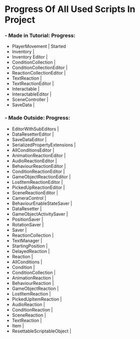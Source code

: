 # Progress Of All Used Scripts In Project

### - Made in Tutorial:		  Progress:
- PlayerMovement		| Started
- Inventory			| 
- Inventory Editor		| 
- ConditionCollection		| 
- ConditionCollectionEditor	| 
- ReactionCollectionEditor	| 
- TextReaction			| 
- TextReactionEditor		| 
- Interactable			| 
- InteractableEditor		| 
- SceneController		| 
- SaveData			| 

###	- Made Outside:		  Progress:
- EditorWithSubEditors		| 
- DataResetterEditor		| 
- SaveDataEditor		| 
- SerializedPropertyExtensions	| 
- AllConditionsEditor		| 
- AnimationReactionEditor	| 
- AudioReactionEditor		| 
- BehaviourReactionEditor	| 
- ConditionReactionEditor	| 
- GameObjectReactionEditor	| 
- LostItemReactionEditor	| 
- PickedUpReactionEditor	| 
- SceneReactionEditor		| 
- CameraControl			| 
- BehaviourEnableStateSaver	| 
- DataResetter			| 
- GameObjectActivitySaver	| 
- PositionSaver			| 
- RotationSaver			| 
- Saver				| 
- ReactionCollection		| 
- TextManager			| 
- StartingPosition		| 
- DelayedReaction		| 
- Reaction			| 
- AllConditions			| 
- Condition			| 
- ConditionCollection		| 
- AnimationReaction		| 
- BehaviourReaction		| 
- GameObjectReaction		| 
- LostItemReaction		| 
- PickedUpItemReaction		| 
- AudioReaction			| 
- ConditionReaction		| 
- SceneReaction			| 
- TextReaction			| 
- Item				| 
- ResettableScriptableObject	| 